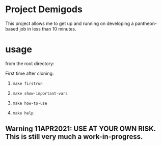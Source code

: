 # Project Demigods

This project allows me to get up and running on developing a pantheon-based job in less than 10 minutes.

# usage

from the root directory:

First time after cloning:

1. ```make firstrun```

1. ```make show-important-vars```

1. ```make how-to-use```

1. ```make help```




## Warning 11APR2021: USE AT YOUR OWN RISK. This is still very much a work-in-progress.
